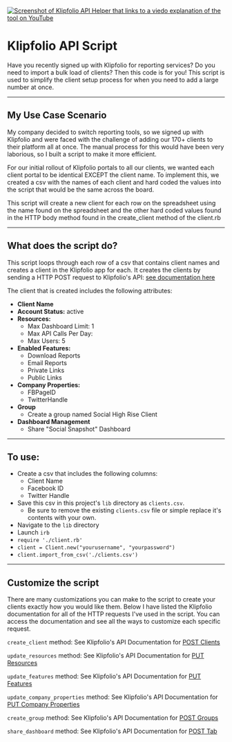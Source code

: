[![Screenshot of Klipfolio API Helper that links to a viedo explanation of the tool on YouTube](https://i.imgur.com/2qSY7yI.png)](https://www.youtube.com/watch?v=RzaURZv1GYg&t=)


# Klipfolio API Script

Have you recently signed up with Klipfolio for reporting services? Do you need to import a bulk load of clients? Then this code is for you! This script is used to simplify the client setup process for when you need to add a large number at once.

<hr>

## My Use Case Scenario

My company decided to switch reporting tools, so we signed up with Klipfolio and were faced with the challenge of adding our 170+ clients to their platform all at once. The manual process for this would have been very laborious, so I built a script to make it more efficient.

For our initial rollout of Klipfolio portals to all our clients, we wanted each client portal to be identical EXCEPT the client name. To implement this, we created a csv with the names of each client and hard coded the values into the script that would be the same across the board.

This script will create a new client for each row on the spreadsheet using the name found on the spreadsheet and the other hard coded values found in the HTTP body method found in the create_client method of the client.rb

<hr>

## What does the script do?

This script loops through each row of a csv that contains client names and creates a client in the Klipfolio app for each. It creates the clients by sending a HTTP POST request to Klipfolio's API: [see documentation here](https://apidocs.klipfolio.com/reference#section-post-clients)

The client that is created includes the following attributes:
* **Client Name**
* **Account Status:** active
* **Resources:**
  * Max Dashboard Limit: 1
  * Max API Calls Per Day:
  * Max Users: 5
* **Enabled Features:**
  * Download Reports
  * Email Reports
  * Private Links
  * Public Links
* **Company Properties:**
  * FBPageID
  * TwitterHandle
* **Group**
  * Create a group named Social High Rise Client
* **Dashboard Management**
  * Share "Social Snapshot" Dashboard

<hr>

## To use:
* Create a csv that includes the following columns:
  * Client Name
  * Facebook ID
  * Twitter Handle
* Save this csv in this project's `lib` directory as `clients.csv`.
  * Be sure to remove the existing `clients.csv` file or simple replace it's contents with your own.
* Navigate to the `lib` directory
* Launch `irb`
* `require './client.rb'`
* `client = Client.new("yourusername", "yourpassword")`
* `client.import_from_csv('./clients.csv')`

<hr>

## Customize the script
There are many customizations you can make to the script to create your clients exactly how you would like them. Below I have listed the Klipfolio documentation for all of the HTTP requests I've used in the script. You can access the documentation and see all the ways to customize each specific request.

`create_client` method: See Klipfolio's API Documentation for [POST Clients](https://apidocs.klipfolio.com/reference#section-post-clients)

`update_resources` method: See Klipfolio's API Documentation for [PUT Resources](https://apidocs.klipfolio.com/reference#section-putclientsidresources)

`update_features` method: See Klipfolio's API Documentation for [PUT Features](https://apidocs.klipfolio.com/reference#section-putclientsidfeatures)

`update_company_properties` method: See Klipfolio's API Documentation for [PUT Company Properties](https://apidocs.klipfolio.com/reference#section-put-clientsidproperties)

`create_group` method: See Klipfolio's API Documentation for [POST Groups](https://apidocs.klipfolio.com/reference#section-post-groups)

`share_dashboard` method: See Klipfolio's API Documentation for [POST Tab](https://apidocs.klipfolio.com/reference#section-post-tabsidimport)
